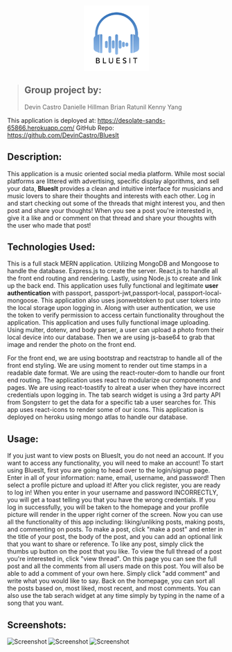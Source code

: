 <div align="center">
<img src="./client/src/logo.png" alt="Kitten"
    title="BluesIt" width="150" height="150" />
</div>

>## **Group project by:**
>Devin Castro
>Danielle Hillman
>Brian Ratunil
>Kenny Yang

This application is deployed at: https://desolate-sands-65866.herokuapp.com/
GitHub Repo: https://github.com/DevinCastro/BluesIt

## Description:
This application is a music oriented social media platform.  While most social platforms are littered with advertising, specific display algorithms, and sell your data, **BluesIt** provides a clean and intuitive interface for musicians and music lovers to share their thoughts and interests with each other.  Log in and start checking out some of the threads that might interest you, and then post and share your thoughts!  When you see a post you're interested in, give it a like and or comment on that thread and share your thoughts with the user who made that post!

## Technologies Used:
This is a full stack MERN application.  Utilizing MongoDB and Mongoose to handle the database.  Express.js to create the server.  React.js to handle all the front end routing and rendering.  Lastly, using Node.js to create and link up the back end.  This application uses fully functional and legitimate **user authentication** with passport, passport-jwt,passport-local, passport-local-mongoose.  This application also uses jsonwebtoken to put user tokers into the local storage upon logging in.  Along with user authentication, we use the token to verify permission to access certain functionality throughout the application.  This application and uses fully functional image uploading.  Using multer, dotenv, and body parser, a user can upload a photo from their local device into our database.  Then we are using js-base64 to grab that image and render the photo on the front end.  

For the front end, we are using bootstrap and reactstrap to handle all of the front end styling.  We are using moment to render out time stamps in a readable date format.  We are using the react-router-dom to handle our front end routing.  The application uses react to modularize our components and pages.  We are using react-toastify to alreat a user when they have incorrect credentials upon logging in.  The tab search widget is using a 3rd party API from Songsterr to get the data for a specific tab a user searches for.  This app uses react-icons to render some of our icons.  This application is deployed on heroku using mongo atlas to handle our database.  

## Usage:
If you just want to view posts on BluesIt, you do not need an account.  If you want to access any functionality, you will need to make an account! To start using BluesIt, first you are going to head over to the login/signup page.  Enter in all of your information: name, email, username, and password!  Then select a profile picture and upload it!  After you click register, you are ready to log in!  When you enter in your username and password INCORRECTLY, you will get a toast telling you that you have the wrong credentials.  If you log in successfully, you will be taken to the homepage and your profile picture will render in the upper right corner of the screen.  Now you can use all the functionality of this app including: liking/unliking posts, making posts, and commenting on posts.  To make a post, click "make a post" and enter in the title of your post, the body of the post, and you can add an optional link that you want to share or reference.  To like any post, simply click the thumbs up button on the post that you like.  To view the full thread of a post you're interested in, click "view thread".  On this page you can see the full post and all the comments from all users made on this post.  You will also be able to add a comment of your own here.  Simply click "add comment" and write what you would like to say.  Back on the homepage, you can sort all the posts based on, most liked, most recent, and most comments.  You can also use the tab serach widget at any time simply by typing in the name of a song that you want.  

## Screenshots:
![Screenshot](https://user-images.githubusercontent.com/65981639/94970039-a4c80e80-04b8-11eb-93fa-76592b62facc.png)
![Screenshot](https://user-images.githubusercontent.com/65981639/94967171-6aa83e00-04b3-11eb-9d37-dc07c5ba3dae.png)
![Screenshot](https://user-images.githubusercontent.com/65981639/94967354-bfe44f80-04b3-11eb-8295-17b95a4acd56.png)

